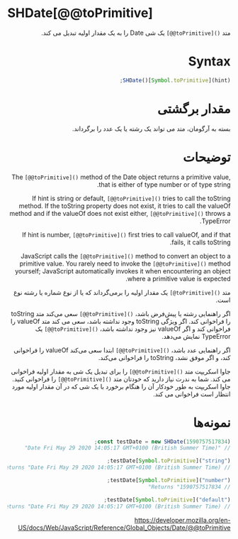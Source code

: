 # SHDate[@@toPrimitive]

<div dir="rtl" style="text-align: right;">

متد <code dir="ltr">\[@@toPrimitive]()</code> یک شی Date را به یک مقدار اولیه تبدیل می کند.

<div >

# Syntax

```js
SHDate()[Symbol.toPrimitive](hint);
```

<div dir="rtl" style="text-align: right;">

# مقدار برگشتی

بسته به آرگومان، متد می تواند یک رشته یا یک عدد را برگرداند.

# توضیحات

The <code dir="ltr">\[@@toPrimitive]()</code> method of the Date object returns a primitive value, that is either of type number or of type string.

If hint is string or default, <code dir="ltr">\[@@toPrimitive]()</code> tries to call the toString method. If the toString property does not exist, it tries to call the valueOf method and if the valueOf does not exist either, <code dir="ltr">\[@@toPrimitive]()</code> throws a TypeError.

If hint is number, <code dir="ltr">\[@@toPrimitive]()</code> first tries to call valueOf, and if that fails, it calls toString.

JavaScript calls the <code dir="ltr">\[@@toPrimitive]()</code> method to convert an object to a primitive value. You rarely need to invoke the <code dir="ltr">\[@@toPrimitive]()</code> method yourself; JavaScript automatically invokes it when encountering an object where a primitive value is expected.

متد <code dir="ltr">\[@toPrimitive]()</code> یک مقدار اولیه را برمی‌گرداند که یا از نوع شماره یا رشته نوع است.

اگر راهنمایی رشته یا پیش‌فرض باشد، <code dir="ltr">\[@@toPrimitive]()</code> سعی می‌کند متد toString را فراخوانی کند. اگر ویژگی toString وجود نداشته باشد، سعی می کند متد valueOf را فراخوانی کند و اگر valueOf نیز وجود نداشته باشد، <code dir="ltr">\[@@toPrimitive]()</code> یک TypeError نمایش می‌دهد.

اگر راهنمایی عدد باشد، <code dir="ltr">\[@@toPrimitive]()</code> ابتدا سعی می‌کند valueOf را فراخوانی کند، و اگر موفق نشد، toString را فراخوانی می‌کند.

جاوا اسکریپت متد <code dir="ltr">\[@@toPrimitive]()</code> را برای تبدیل یک شی به مقدار اولیه فراخوانی می کند. شما به ندرت نیاز دارید که خودتان متد <code dir="ltr">\[@@toPrimitive]()</code> را فراخوانی کنید. جاوا اسکریپت به طور خودکار آن را هنگام برخورد با یک شی که در آن مقدار اولیه مورد انتظار است فراخوانی می کند.

# نمونه‌ها

</div>

```js
const testDate = new SHDate(1590757517834);
// "Date Fri May 29 2020 14:05:17 GMT+0100 (British Summer Time)"

testDate[Symbol.toPrimitive]("string");
// Returns "Date Fri May 29 2020 14:05:17 GMT+0100 (British Summer Time)"

testDate[Symbol.toPrimitive]("number");
// Returns "1590757517834"

testDate[Symbol.toPrimitive]("default");
// Returns "Date Fri May 29 2020 14:05:17 GMT+0100 (British Summer Time)"
```

https://developer.mozilla.org/en-US/docs/Web/JavaScript/Reference/Global_Objects/Date/@@toPrimitive
